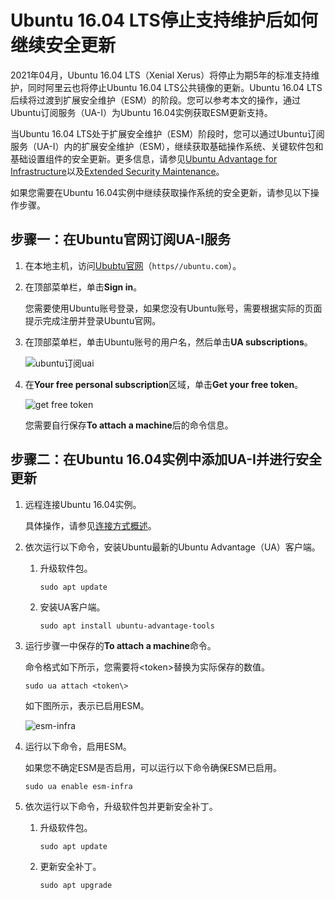 # Ubuntu 16.04 LTS停止支持维护后如何继续安全更新

2021年04月，Ubuntu 16.04 LTS（Xenial Xerus）将停止为期5年的标准支持维护，同时阿里云也将停止Ubuntu 16.04 LTS公共镜像的更新。Ubuntu 16.04 LTS后续将过渡到扩展安全维护（ESM）的阶段。您可以参考本文的操作，通过Ubuntu订阅服务（UA-I）为Ubuntu 16.04实例获取ESM更新支持。

当Ubuntu 16.04 LTS处于扩展安全维护（ESM）阶段时，您可以通过Ubuntu订阅服务（UA-I）内的扩展安全维护（ESM），继续获取基础操作系统、关键软件包和基础设置组件的安全更新。更多信息，请参见[Ubuntu Advantage for Infrastructure](https://ubuntu.com/advantage)以及[Extended Security Maintenance](https://ubuntu.com/security/esm)。

如果您需要在Ubuntu 16.04实例中继续获取操作系统的安全更新，请参见以下操作步骤。

## 步骤一：在Ubuntu官网订阅UA-I服务

1.  在本地主机，访问[Ububtu官网](https://ubuntu.com/)（`https//ubuntu.com`）。

2.  在顶部菜单栏，单击**Sign in**。

    您需要使用Ubuntu账号登录，如果您没有Ubuntu账号，需要根据实际的页面提示完成注册并登录Ubuntu官网。

3.  在顶部菜单栏，单击Ubuntu账号的用户名，然后单击**UA subscriptions**。

    ![ubuntu订阅uai](https://static-aliyun-doc.oss-accelerate.aliyuncs.com/assets/img/zh-CN/3411444261/p286706.png)

4.  在**Your free personal subscription**区域，单击**Get your free token**。

    ![get free token](https://static-aliyun-doc.oss-accelerate.aliyuncs.com/assets/img/zh-CN/3411444261/p286709.png)

    您需要自行保存**To attach a machine**后的命令信息。


## 步骤二：在Ubuntu 16.04实例中添加UA-I并进行安全更新

1.  远程连接Ubuntu 16.04实例。

    具体操作，请参见[连接方式概述](/intl.zh-CN/实例/连接实例/连接方式概述.md)。

2.  依次运行以下命令，安装Ubuntu最新的Ubuntu Advantage（UA）客户端。

    1.  升级软件包。

        ```
        sudo apt update
        ```

    2.  安装UA客户端。

        ```
        sudo apt install ubuntu-advantage-tools
        ```

3.  运行步骤一中保存的**To attach a machine**命令。

    命令格式如下所示，您需要将<token\>替换为实际保存的数值。

    ```
    sudo ua attach <token\>
    ```

    如下图所示，表示已启用ESM。

    ![esm-infra](https://static-aliyun-doc.oss-accelerate.aliyuncs.com/assets/img/zh-CN/3411444261/p286721.png)

4.  运行以下命令，启用ESM。

    如果您不确定ESM是否启用，可以运行以下命令确保ESM已启用。

    ```
    sudo ua enable esm-infra
    ```

5.  依次运行以下命令，升级软件包并更新安全补丁。

    1.  升级软件包。

        ```
        sudo apt update
        ```

    2.  更新安全补丁。

        ```
        sudo apt upgrade 
        ```


